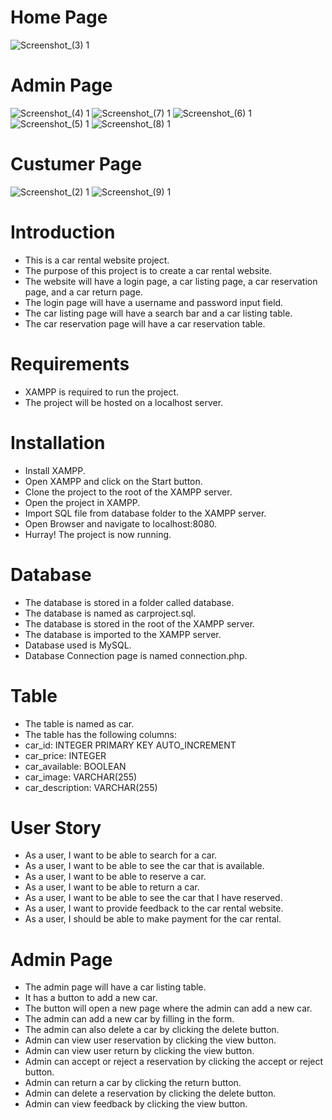 # Home Page
![Screenshot_(3) 1](https://github.com/user-attachments/assets/e46be77b-c9f1-451a-94a9-248616f03453)
# Admin Page 
![Screenshot_(4) 1](https://github.com/user-attachments/assets/8589029c-f675-49e9-8b5b-c268cf9292b5)
![Screenshot_(7) 1](https://github.com/user-attachments/assets/c1ce778f-487a-4fb3-b539-365060cc58c1)
![Screenshot_(6) 1](https://github.com/user-attachments/assets/bd30ccaa-776d-4197-848f-e2ea85adc670)
![Screenshot_(5) 1](https://github.com/user-attachments/assets/1e80da8d-7427-46b6-84fa-fda190e74fc6)
![Screenshot_(8) 1](https://github.com/user-attachments/assets/7fab9a5a-1ade-4b81-8aaf-838660c013dc)
# Custumer Page
![Screenshot_(2) 1](https://github.com/user-attachments/assets/01e7daf2-498b-46e6-8021-360991d9ed20)
![Screenshot_(9) 1](https://github.com/user-attachments/assets/a4f5855b-da96-471b-88a7-bb91fd1ab20e)





# Introduction
- This is a car rental website project.
- The purpose of this project is to create a car rental website.
- The website will have a login page, a car listing page, a car reservation page, and a car return page.
- The login page will have a username and password input field.
- The car listing page will have a search bar and a car listing table.
- The car reservation page will have a car reservation table.
# Requirements
- XAMPP is required to run the project.
- The project will be hosted on a localhost server.

# Installation
- Install XAMPP.
- Open XAMPP and click on the Start button.
- Clone the project to the root of the XAMPP server.
- Open the project in XAMPP.
- Import SQL file from database folder to the XAMPP server.
- Open Browser and navigate to localhost:8080.
- Hurray! The project is now running.

# Database
- The database is stored in a folder called database.
- The database is named as carproject.sql.
- The database is stored in the root of the XAMPP server.
- The database is imported to the XAMPP server.
- Database used is MySQL.
- Database Connection page is named connection.php.

# Table
- The table is named as car.
- The table has the following columns:
- car_id: INTEGER PRIMARY KEY AUTO_INCREMENT
- car_price: INTEGER
- car_available: BOOLEAN
- car_image: VARCHAR(255)
- car_description: VARCHAR(255)
# User Story
- As a user, I want to be able to search for a car.
- As a user, I want to be able to see the car that is available.
- As a user, I want to be able to reserve a car.
- As a user, I want to be able to return a car.
- As a user, I want to be able to see the car that I have reserved.
- As a user, I want to provide feedback to the car rental website.
- As a user, I should be able to make payment for the car rental.
# Admin Page
- The admin page will have a car listing table.
- It has a button to add a new car.
- The button will open a new page where the admin can add a new car.
- The admin can add a new car by filling in the form.
- The admin can also delete a car by clicking the delete button.
- Admin can view user reservation by clicking the view button.
- Admin can view user return by clicking the view button.
- Admin can accept or reject a reservation by clicking the accept or reject button.
- Admin can return a car by clicking the return button.
- Admin can delete a reservation by clicking the delete button.
- Admin can view feedback by clicking the view button.
